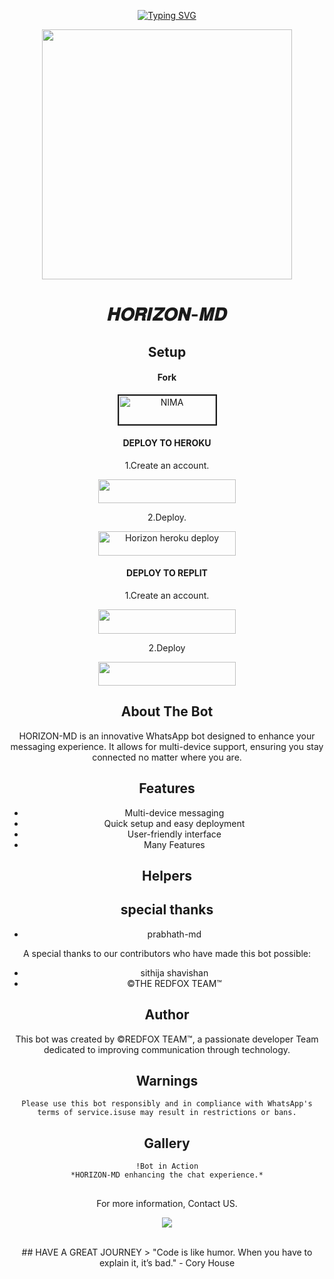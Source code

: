 <div align="center">
     
 [![Typing SVG](https://readme-typing-svg.herokuapp.com?font=Rockstar-ExtraBold&color=F01&lines=HORIZON+ＭＤ+ＷＨＡＴＳＡＰＰ+ＢＯＴ)](https://git.io/typing-svg)

 <div align="center" class= "main"> 
  <img src="https://telegra.ph/file/088eee81dd2454e580647.jpg" width="400" height="400"/>
  <h1>𝑯𝑶𝑹𝑰𝒁𝑶𝑵-𝑴𝑫</h>

## Setup

#### Fork

<a href="https://github.com/anilaiduwara/HORIZON-MD/fork"><img src="https://raw.githubusercontent.com/ismartcoding/plain-app/main/assets/get-it-on-github.png" alt="NIMA" border="2" width="155" height="46" ></a>


#### DEPLOY TO HEROKU

1.Create an account.
    <br>
<p align="center"><a href="https://signup.heroku.com"> <img src="https://img.shields.io/badge/heroku%20Account-blue?style=for-the-badge&logo=heroku" width="220" height="38.45"/></a></p>

2.Deploy.
    <br>
<p align="center"><a href="https://dashboard.heroku.com/new?template=https://github.com/shavibota/HORIZON-MD"> <img src="https://img.shields.io/badge/Heroku%20Deploy-blue?style=for-the-badge&logo=heroku" width="220" height="38.45" alt="Horizon heroku deploy"/></a></p>

#### DEPLOY TO REPLIT

1.Create an account.
    <br>
<p align="center"><a href="https://replit.com/signup"> <img src="https://img.shields.io/badge/replit%20Account-blue?style=for-the-badge&logo=replit" width="220" height="38.45"/></a></p>

2.Deploy
    <br>
<p align="center"><a href="https://repl.it/github/shavibota/HORIZON-MD"> <img src="https://img.shields.io/badge/replit%20Deploy-blue?style=for-the-badge&logo=replit" width="220" height="38.45"/></a></p>

## About The Bot

HORIZON-MD is an innovative WhatsApp bot designed to enhance your messaging experience. It allows for multi-device support, ensuring you stay connected no matter where you are.


## Features

- Multi-device messaging
- Quick setup and easy deployment
- User-friendly interface
- Many Features

## Helpers

## special thanks
 - prabhath-md 



A special thanks to our contributors who have made this bot possible:


- sithija shavishan 
- ©THE REDFOX TEAM™


## Author

This bot was created by ©REDFOX TEAM™, a passionate developer Team dedicated to improving communication through technology.


## Warnings
```
Please use this bot responsibly and in compliance with WhatsApp's terms of service.isuse may result in restrictions or bans.
```

## Gallery
```
!Bot in Action
*HORIZON-MD enhancing the chat experience.*
```

##  

For more information, Contact US.

<p align="center"><a href="mailto:anilalochana0@gmail.com"> <img src="https://encrypted-tbn0.gstatic.com/images?q=tbn:ANd9GcRsdL6Vz3SvYLIeIPpZOMa1Yf1_TBtFM1hxpjCmkRfSXA&s" /></a></p>

<br>
## HAVE A GREAT JOURNEY
> "Code is like humor. When you have to explain it, it’s bad." - Cory House
